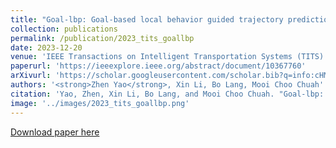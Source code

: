 ```yaml
---
title: "Goal-lbp: Goal-based local behavior guided trajectory prediction for autonomous driving"
collection: publications
permalink: /publication/2023_tits_goallbp
date: 2023-12-20
venue: 'IEEE Transactions on Intelligent Transportation Systems (TITS)'
paperurl: 'https://ieeexplore.ieee.org/abstract/document/10367760'
arXivurl: 'https://scholar.googleusercontent.com/scholar.bib?q=info:cHMcM_vWDUYJ:scholar.google.com/&output=citation&scisdr=ClEw3SIJEIGH-GqI3XY:AFWwaeYAAAAAZ9SOxXalbXH70wNjjvmF0ocXs1c&scisig=AFWwaeYAAAAAZ9SOxZ7_CIrb1OiI_yOzUdbwmnw&scisf=4&ct=citation&cd=-1'
authors: '<strong>Zhen Yao</strong>, Xin Li, Bo Lang, Mooi Choo Chuah'
citation: 'Yao, Zhen, Xin Li, Bo Lang, and Mooi Choo Chuah. "Goal-lbp: Goal-based local behavior guided trajectory prediction for autonomous driving." IEEE Transactions on Intelligent Transportation Systems (2023).'
image: '../images/2023_tits_goallbp.png'
---
```


[Download paper here](https://ieeexplore.ieee.org/abstract/document/10367760)
